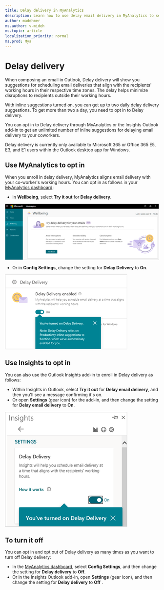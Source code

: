 ```yaml
---
title: Delay delivery in MyAnalytics
description: Learn how to use delay email delivery in MyAnalytics to send email during working hours
author: madehmer
ms.author: v-mideh
ms.topic: article
localization_priority: normal 
ms.prod: Mya
---
```


# Delay delivery

When composing an email in Outlook, Delay delivery will show you suggestions for scheduling email deliveries that align with the recipients' working hours in their respective time zones. The delay helps minimize disruptions to recipients outside their working hours.

With inline suggestions turned on, you can get up to two daily delay delivery suggestions. To get more than two a day, you need to opt in to Delay delivery. 

You can opt in to Delay delivery through MyAnalytics or the Insights Outlook add-in to get an unlimited number of inline suggestions for delaying email delivery to your coworkers.

Delay delivery is currently only available to Microsoft 365 or Office 365 E5, E3, and E1 users within the Outlook desktop app for Windows.

## Use MyAnalytics to opt in

When you enroll in delay delivery, MyAnalytics aligns email delivery with your co-worker's working hours. You can opt in as follows in your [MyAnalytics dashboard](https://myanalytics.microsoft.com):

* In **Wellbeing**, select **Try it out** for **Delay delivery**.

![Try delay email delivery in MyAnalytics](../../Images/mya/use/try-delay-mya.png)

* Or in **Config Settings**, change the setting for **Delay Delivery** to **On**.

![Turn on Delay delivery in MyAnalytics](../../Images/mya/use/delay-on-mya.png)

## Use Insights to opt in

You can also use the Outlook Insights add-in to enroll in Delay delivery as follows:

* Within Insights in Outlook, select **Try it out** for **Delay email delivery**, and then you'll see a message confirming it's on.
* Or open **Settings** (gear icon) for the add-in, and then change the setting for **Delay email delivery** to **On**.

![Turn on Delay delivery in the Insights add-in](../../Images/mya/use/try-delay-add-in.png)

## To turn it off

You can opt in and opt out of Delay delivery as many times as you want to turn off Delay delivery:

* In the [MyAnalytics dashboard](https://myanalytics.microsoft.com), select **Config Settings**, and then change the setting for **Delay delivery** to **Off**.
* Or in the Insights Outlook add-in, open **Settings** (gear icon), and then change the setting for **Delay delivery** to **Off** .
